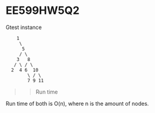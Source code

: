 # EE599HW5Q2
Gtest instance
        
        1
         \
          5
         / \
        3   8
       / \ / \
      2  4 6  10
            \ / \
            7 9 11

>>Run time

Run time of both is O(n), where n is the amount of nodes.